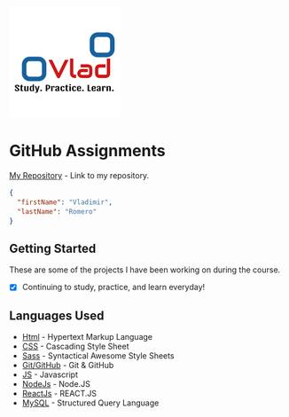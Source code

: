![Vlad Logo](https://github.com/Code-7-Classroom/weeklychallenges2020-Vleezy/blob/master/logo-readme.png)
# GitHub Assignments
  [My Repository](https://github.com/Code-7-Classroom/weeklychallenges2020-Vleezy) - Link to my repository.

```json
{
  "firstName": "Vladimir",
  "lastName": "Romero"
}
```

## Getting Started

These are some of the projects I have been working on during the course.
- [x] Continuing to study, practice, and learn everyday!


## Languages Used

* [Html](https://www.w3schools.com/html/) - Hypertext Markup Language
* [CSS](https://www.w3schools.com/css/) - Cascading Style Sheet
* [Sass](https://www.w3schools.com/sass/) - Syntactical Awesome Style Sheets
* [Git/GitHub](https://redventures.udemy.com/course/git-and-github-masterclass/learn/) - Git & GitHub
* [JS](https://www.w3schools.com/js/) - Javascript
* [NodeJs](https://www.w3schools.com/nodejs/) - Node.JS
* [ReactJs](https://www.w3schools.com/REACT/) - REACT.JS
* [MySQL](https://www.w3schools.com/sql/) - Structured Query Language

